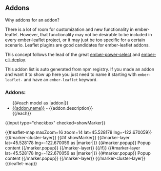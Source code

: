 <section class="docs-container docs-pt-8">

# Addons

Why addons for an addon?

There is a lot of room for customization and new functionality in ember-leaflet.
However, that functionality may not be desirable to be included in every ember-leaflet
project, or it may just be too specific for a certain scenario.
Leaflet plugins are good candidates for ember-leaflet addons.

This concept follows the lead of the great [ember-power-select](http://www.ember-power-select.com) and [ember-cli-deploy](http://ember-cli.github.io/ember-cli-deploy/).

This addon list is auto generated from npm registry. If you made an addon and want it to show up here you just need to name
it starting with `ember-leaflet-` and have an `ember-leaflet` keyword.

### Addons:

<ul>
{{#each model as |addon|}}
  <li><a href={{addon.repo}} class="docs-md__a">{{addon.name}}</a> - {{addon.description}}</li>
{{/each}}
</ul>

</section>

{{input type="checkbox" checked=showMarker}}

{{#leaflet-map maxZoom=16 zoom=14 lat=45.528178 lng=-122.670059}}
  {{#marker-cluster-layer}}
    {{#if showMarker}}
      {{#marker-layer lat=45.528178 lng=-122.670059 as |marker|}}
        {{#marker.popup}}
          Popup content
        {{/marker.popup}}
      {{/marker-layer}}
    {{/if}}
    {{#marker-layer lat=45.528178 lng=-122.670059 as |marker|}}
      {{#marker.popup}}
        Popup content
      {{/marker.popup}}
    {{/marker-layer}}
  {{/marker-cluster-layer}}
{{/leaflet-map}}
